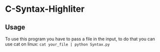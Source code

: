 # C-Syntax-Highliter
## Usage
To use this program you have to pass a file in the input,
to do that you can use cat on linux:
`cat your_file | python Syntax.py`
